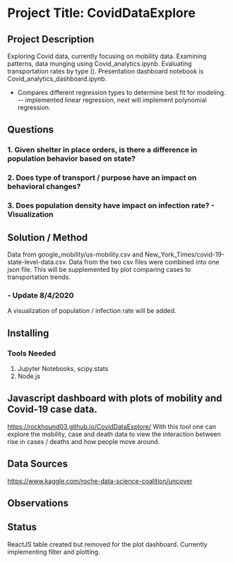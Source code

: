 # Project Title: CovidDataExplore

## Project Description
Exploring Covid data, currently focusing on mobility data.  Examining patterns, data munging using Covid_analytics.ipynb. Evaluating transportation rates by type ().
Presentation dashboard notebook is Covid_analytics_dashboard.ipynb.
- Compares different regression types to determine best fit for modeling.
-- implemented linear regression, next will implement polynomial regression.
## Questions
### 1. Given shelter in place orders, is there a difference in population behavior based on state?
### 2. Does type of transport / purpose have an impact on behavioral changes?
### 3. Does population density have impact on infection rate? - Visualization
## Solution / Method
Data from google_mobility/us-mobility.csv and New_York_Times/covid-19-state-level-data.csv. Data from the two csv files were combined into one json file. This will be supplemented by plot comparing cases to transportation trends.
### - Update 8/4/2020 
A visualization of population / infection rate will be added.
## Installing
### Tools Needed
1. Jupyter Notebooks, scipy.stats
2. Node.js

## Javascript dashboard with plots of mobility and Covid-19 case data.
https://rockhound03.github.io/CovidDataExplore/
With this tool one can explore the mobility, case and death data to view the interaction between rise in cases / deaths and how people move around.

## Data Sources
https://www.kaggle.com/roche-data-science-coalition/uncover
## Observations

## Status
ReactJS table created but removed for the plot dashboard. Currently implementing filter and plotting.
